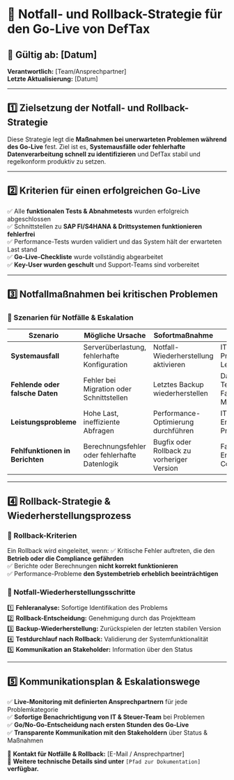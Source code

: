# 📌 Notfall- und Rollback-Strategie für den Go-Live von DefTax

## 📅 **Gültig ab:** [Datum]  
**Verantwortlich:** [Team/Ansprechpartner]  
**Letzte Aktualisierung:** [Datum]  

---
## **1️⃣ Zielsetzung der Notfall- und Rollback-Strategie**
Diese Strategie legt die **Maßnahmen bei unerwarteten Problemen während des Go-Live** fest. Ziel ist es, **Systemausfälle oder fehlerhafte Datenverarbeitung schnell zu identifizieren** und DefTax stabil und regelkonform produktiv zu setzen.

---
## **2️⃣ Kriterien für einen erfolgreichen Go-Live**
✅ Alle **funktionalen Tests & Abnahmetests** wurden erfolgreich abgeschlossen  
✅ Schnittstellen zu **SAP FI/S4HANA & Drittsystemen funktionieren fehlerfrei**  
✅ Performance-Tests wurden validiert und das System hält der erwarteten Last stand  
✅ **Go-Live-Checkliste** wurde vollständig abgearbeitet  
✅ **Key-User wurden geschult** und Support-Teams sind vorbereitet  

---
## **3️⃣ Notfallmaßnahmen bei kritischen Problemen**
### **🚨 Szenarien für Notfälle & Eskalation**
| Szenario | Mögliche Ursache | Sofortmaßnahme | Eskalationsweg |
|----------|----------------|---------------|---------------|
| **Systemausfall** | Serverüberlastung, fehlerhafte Konfiguration | Notfall-Wiederherstellung aktivieren | IT-Support → Projektleitung → IT-Leitung |
| **Fehlende oder falsche Daten** | Fehler bei Migration oder Schnittstellen | Letztes Backup wiederherstellen | Datenmanagement-Team → Fachbereich → Management |
| **Leistungsprobleme** | Hohe Last, ineffiziente Abfragen | Performance-Optimierung durchführen | IT-Infrastruktur → Entwickler → Projektteam |
| **Fehlfunktionen in Berichten** | Berechnungsfehler oder fehlerhafte Datenlogik | Bugfix oder Rollback zu vorheriger Version | Fachbereich → IT-Entwicklung → Compliance |

---
## **4️⃣ Rollback-Strategie & Wiederherstellungsprozess**
### **🔹 Rollback-Kriterien**
Ein Rollback wird eingeleitet, wenn:
✅ Kritische Fehler auftreten, die den **Betrieb oder die Compliance gefährden**  
✅ Berichte oder Berechnungen **nicht korrekt funktionieren**  
✅ Performance-Probleme **den Systembetrieb erheblich beeinträchtigen**  

### **🔹 Notfall-Wiederherstellungsschritte**
1️⃣ **Fehleranalyse:** Sofortige Identifikation des Problems  
2️⃣ **Rollback-Entscheidung:** Genehmigung durch das Projektteam  
3️⃣ **Backup-Wiederherstellung:** Zurückspielen der letzten stabilen Version  
4️⃣ **Testdurchlauf nach Rollback:** Validierung der Systemfunktionalität  
5️⃣ **Kommunikation an Stakeholder:** Information über den Status  

---
## **5️⃣ Kommunikationsplan & Eskalationswege**
✅ **Live-Monitoring mit definierten Ansprechpartnern** für jede Problemkategorie  
✅ **Sofortige Benachrichtigung von IT & Steuer-Team** bei Problemen  
✅ **Go/No-Go-Entscheidung nach ersten Stunden des Go-Live**  
✅ **Transparente Kommunikation mit den Stakeholdern** über Status & Maßnahmen  

📩 **Kontakt für Notfälle & Rollback:** [E-Mail / Ansprechpartner]  
📂 **Weitere technische Details sind unter** `[Pfad zur Dokumentation]` **verfügbar.**

